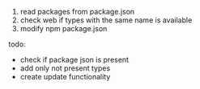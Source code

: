 1. read packages from package.json 
2. check web if types with the same name is available
3. modify npm package.json


todo:
- check if package json is present 
- add only not present types
- create update functionality
